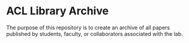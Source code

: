 # ACL Library Archive

The purpose of this repository is to create an archive of all papers published by students, faculty, or collaborators associated with the lab. 


